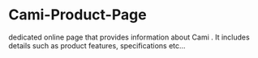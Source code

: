 # Cami-Product-Page
dedicated online page that provides information about Cami . It includes details such as product features, specifications etc... 
